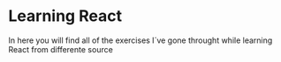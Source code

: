 # Learning React
In here you will find all of the exercises I´ve gone throught while learning React from differente source
